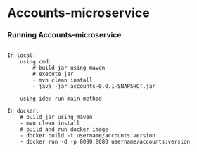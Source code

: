 # Accounts-microservice

### Running Accounts-microservice

``` declarative

In local:
    using cmd:
        # build jar using maven
        # execute jar
        - mvn clean install
        - java -jar accounts-0.0.1-SNAPSHOT.jar
    
    using ide: run main method

In docker:
    # build jar using maven
    - mvn clean install
    # build and run docker image
    - docker build -t username/accounts:version
    - docker run -d -p 8080:8080 username/accounts:version
```